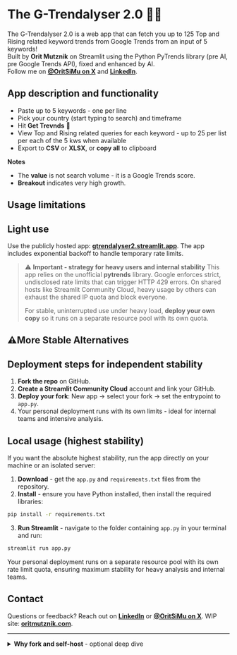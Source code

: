 # The G-Trendalyser 2.0 🐍🔥

The G-Trendalyser 2.0 is a web app that can fetch you up to 125 Top and Rising related keyword trends from Google Trends from an input of 5 keywords!
<br>Built by **Orit Mutznik** on Streamlit using the Python PyTrends library (pre AI, pre Google Trends API), fixed and enhanced by AI. 
<br>Follow me on **[@OritSiMu on X](https://x.com/OritSiMu)** and **[LinkedIn](https://www.linkedin.com/in/oritsimu/)**.

## App description and functionality

* Paste up to 5 keywords - one per line
* Pick your country (start typing to search) and timeframe
* Hit **Get Trevnds** 🤘
* View Top and Rising related queries for each keyword - up to 25 per list per each of the 5 kws when available
* Export to **CSV** or **XLSX**, or **copy all** to clipboard

**Notes**

* The **value** is not search volume - it is a Google Trends score.
* **Breakout** indicates very high growth.

## Usage limitations
## Light use

Use the publicly hosted app: **[gtrendalyser2.streamlit.app](https://gtrendalyser2.streamlit.app/)**. The app includes exponential backoff to handle temporary rate limits.

> ⚠️ **Important - strategy for heavy users and internal stability**
> This app relies on the unofficial **pytrends** library. Google enforces strict, undisclosed rate limits that can trigger HTTP 429 errors. On shared hosts like Streamlit Community Cloud, heavy usage by others can exhaust the shared IP quota and block everyone.
>
> For stable, uninterrupted use under heavy load, **deploy your own copy** so it runs on a separate resource pool with its own quota.

## ⚠️More Stable Alternatives

## Deployment steps for independent stability

1. **Fork the repo** on GitHub.
2. **Create a Streamlit Community Cloud** account and link your GitHub.
3. **Deploy your fork**: New app → select your fork → set the entrypoint to `app.py`.
4. Your personal deployment runs with its own limits - ideal for internal teams and intensive analysis.

## Local usage (highest stability)

If you want the absolute highest stability, run the app directly on your machine or an isolated server:

1. **Download** - get the `app.py` and `requirements.txt` files from the repository.
2. **Install** - ensure you have Python installed, then install the required libraries:

```bash
pip install -r requirements.txt
```

3. **Run Streamlit** - navigate to the folder containing `app.py` in your terminal and run:

```bash
streamlit run app.py
```

Your personal deployment runs on a separate resource pool with its own rate limit quota, ensuring maximum stability for heavy analysis and internal teams.

## Contact

Questions or feedback? Reach out on **[LinkedIn](https://www.linkedin.com/in/oritsimu/)** or **[@OritSiMu on X](https://x.com/OritSiMu)**. WIP site: **[oritmutznik.com](https://www.oritmutznik.com/)**.

---

<details>
<summary><strong>Why fork and self-host</strong> - optional deep dive</summary>

* Shared IPs can hit 429 rate limits under heavy use
* Your own deploy isolates your quota and avoids noisy neighbors
* You keep control of updates and environment

</details>
